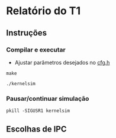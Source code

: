 # Relatório do T1

## Instruções

### Compilar e executar

- Ajustar parâmetros desejados no [cfg.h](cfg.h)

`make`

`./kernelsim`

### Pausar/continuar simulação

`pkill -SIGUSR1 kernelsim`

## Escolhas de IPC


